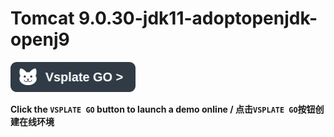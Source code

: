 # Tomcat 9.0.30-jdk11-adoptopenjdk-openj9

<a href="https://www.vsplate.com/?docker-compose=https://github.com/vsplate/dcenvs/tomcat/9.0.30-jdk11-adoptopenjdk-openj9"><img alt="VSPLATE GO" src="https://raw.githubusercontent.com/vsplate/images/master/vsgo_btn.png" width="200px"></a>

**Click the `VSPLATE GO` button to launch a demo online / 点击`VSPLATE GO`按钮创建在线环境**